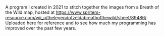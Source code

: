 A program I created in 2021 to stitch together the images from a Breath of the Wild map, hosted at https://www.spriters-resource.com/wii_u/thelegendofzeldabreathofthewild/sheet/89486/. Uploaded here for reference and to see how much my programming has improved over the past few years.